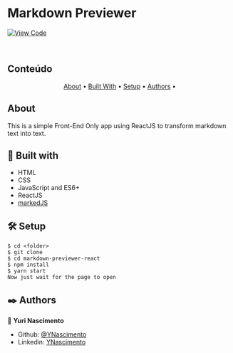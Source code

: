 # Markdown Previewer

[![View Code](https://img.shields.io/badge/View%20-Code-green)](https://github.com/YNascimento/markdown-previewer-react)

<br />
    
## Conteúdo

<p align="center">
  <a href="#about">About</a> •
  <a href="#with">Built With</a> •
  <a href="#setup">Setup</a> •
  <a href="#authors">Authors</a> •
</p>

## About <a name = "about"></a>

This is a simple Front-End Only app using ReactJS to transform markdown text into text.

## 🔧 Built with <a name = "with"></a>

- HTML
- CSS
- JavaScript and ES6+
- ReactJS
- [markedJS](https://www.npmjs.com/package/marked)

## 🛠 Setup <a name = "setup"></a>

```
$ cd <folder>
$ git clone
$ cd markdown-previewer-react
$ npm install
$ yarn start
Now just wait for the page to open
```

## ✒️ Authors <a name = "authors"></a>

👤 **Yuri Nascimento**

- Github: [@YNascimento](https://github.com/YNascimento)
- Linkedin: [YNascimento](https://www.linkedin.com/in/ynascimento/)